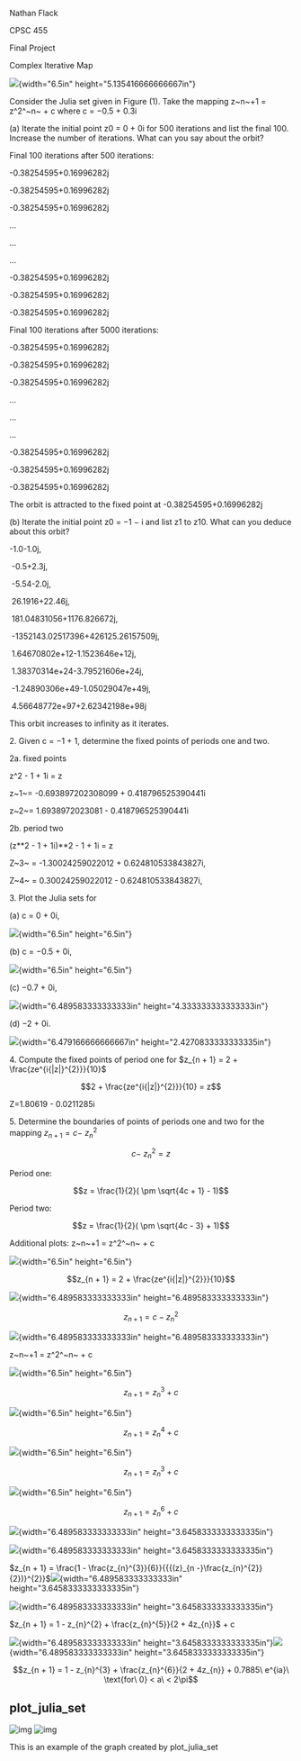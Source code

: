 Nathan Flack

CPSC 455

Final Project

Complex Iterative Map

![](./media/image1.png){width="6.5in" height="5.135416666666667in"}

Consider the Julia set given in Figure (1). Take the mapping z~n~+1 =
z^2^~n~ + c where c = −0.5 + 0.3i

\(a\) Iterate the initial point z0 = 0 + 0i for 500 iterations and list
the final 100. Increase the number of iterations. What can you say about
the orbit?

Final 100 iterations after 500 iterations:

-0.38254595+0.16996282j

-0.38254595+0.16996282j

-0.38254595+0.16996282j

...

...

...

-0.38254595+0.16996282j

-0.38254595+0.16996282j

-0.38254595+0.16996282j

Final 100 iterations after 5000 iterations:

-0.38254595+0.16996282j

-0.38254595+0.16996282j

-0.38254595+0.16996282j

...

...

...

-0.38254595+0.16996282j

-0.38254595+0.16996282j

-0.38254595+0.16996282j

The orbit is attracted to the fixed point at -0.38254595+0.16996282j

\(b\) Iterate the initial point z0 = −1 − i and list z1 to z10. What can
you deduce about this orbit?

-1.0-1.0j,

 -0.5+2.3j,

 -5.54-2.0j,

 26.1916+22.46j,

 181.04831056+1176.826672j,

 -1352143.02517396+426125.26157509j,

 1.64670802e+12-1.1523646e+12j,

 1.38370314e+24-3.79521606e+24j,

 -1.24890306e+49-1.05029047e+49j,

 4.56648772e+97+2.62342198e+98j

This orbit increases to infinity as it iterates.

2\. Given c = −1 + 1, determine the fixed points of periods one and two.

2a. fixed points

z\^2 - 1 + 1i = z

z~1~= -0.693897202308099 + 0.418796525390441i

z~2~= 1.6938972023081 - 0.418796525390441i

2b. period two

(z\*\*2 - 1 + 1i)\*\*2 - 1 + 1i = z

Z~3~ = -1.30024259022012 + 0.624810533843827i,

Z~4~ = 0.30024259022012 - 0.624810533843827i,

3\. Plot the Julia sets for

\(a\) c = 0 + 0i,

![](./media/image2.png){width="6.5in" height="6.5in"}

\(b\) c = −0.5 + 0i,

![](./media/image3.png){width="6.5in" height="6.5in"}

\(c\) −0.7 + 0i,

![](./media/image4.png){width="6.489583333333333in"
height="4.333333333333333in"}

\(d\) −2 + 0i.

![](./media/image5.png){width="6.479166666666667in"
height="2.4270833333333335in"}

4\. Compute the fixed points of period one for
$z_{n + 1} = 2 + \frac{ze^{i{|z|}^{2}}}{10}$

$$2 + \frac{ze^{i{|z|}^{2}}}{10} = z$$

Z=1.80619 - 0.0211285i

5\. Determine the boundaries of points of periods one and two for the
mapping $z_{n + 1} = c - \ z_{n}^{2}$

$$c - \ z_{n}^{2} = z$$

Period one:

$$z = \frac{1}{2}( \pm \sqrt{4c + 1} - 1)$$

Period two:

$$z = \frac{1}{2}( \pm \sqrt{4c - 3} + 1)$$

Additional plots: z~n~+1 = z^2^~n~ + c

![](./media/image6.png){width="6.5in" height="6.5in"}

$$z_{n + 1} = 2 + \frac{ze^{i{|z|}^{2}}}{10}$$

![](./media/image7.png){width="6.489583333333333in"
height="6.489583333333333in"}

$$z_{n + 1} = c - z_{n}^{2}$$

![](./media/image8.png){width="6.489583333333333in"
height="6.489583333333333in"}

z~n~+1 = z^2^~n~ + c

![](./media/image9.png){width="6.5in" height="6.5in"}

$$z_{n + 1} = z_{n}^{3} + c$$

![](./media/image10.png){width="6.5in" height="6.5in"}

$$z_{n + 1} = z_{n}^{4} + c$$

![](./media/image11.png){width="6.5in" height="6.5in"}

$$z_{n + 1} = z_{n}^{3} + c$$

![](./media/image12.png){width="6.5in" height="6.5in"}

$$z_{n + 1} = z_{n}^{6} + c$$

![](./media/image13.png){width="6.489583333333333in"
height="3.6458333333333335in"}

![](./media/image14.png){width="6.489583333333333in"
height="3.6458333333333335in"}

$z_{n + 1} = \frac{1 - \frac{z_{n}^{3}}{6}}{{{(z}_{n -}\frac{z_{n}^{2}}{2})}^{2}}$![](./media/image15.png){width="6.489583333333333in"
height="3.6458333333333335in"}

![](./media/image16.png){width="6.489583333333333in"
height="3.6458333333333335in"}

$z_{n + 1} = 1 - z_{n}^{2} + \frac{z_{n}^{5}}{2 + 4z_{n}}$ + c

![](./media/image17.png){width="6.489583333333333in"
height="3.6458333333333335in"}![](./media/image18.png){width="6.489583333333333in"
height="3.6458333333333335in"}

$$z_{n + 1} = 1 - z_{n}^{3} + \frac{z_{n}^{6}}{2 + 4z_{n}} + 0.7885\ e^{ia}\ \text{for\ 0} < a\  < 2\pi$$

## plot_julia_set
![img](https://i.imgur.com/kxPxZgB.gif)
![img](https://i.imgur.com/61PyTUJ.gif)

This is an example of the graph created by plot_julia_set